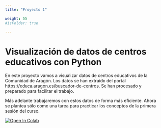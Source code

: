 ```yaml
---
title: "Proyecto 1"

weight: 55
#isFolder: true

---
```


# Visualización de datos de centros educativos con Python

En este proyecto vamos a visualizar datos de centros educativos de la Comunidad de Aragón. Los datos se han extraido del portal https://educa.aragon.es/buscador-de-centros. Se han procesado y preparado para facilitar el trabajo.

Más adelante trabajaremos con estos datos de forma más eficiente. Ahora se plantea sólo como una tarea para practicar los conceptos de la primera sesión del curso.
 
<a target="_blank" href="https://colab.research.google.com/github/lmorillas/curso-python-iot/blob/sesiones/notebooks/proyecto1.ipynb">
  <img src="https://colab.research.google.com/assets/colab-badge.svg" alt="Open In Colab"/>
</a>